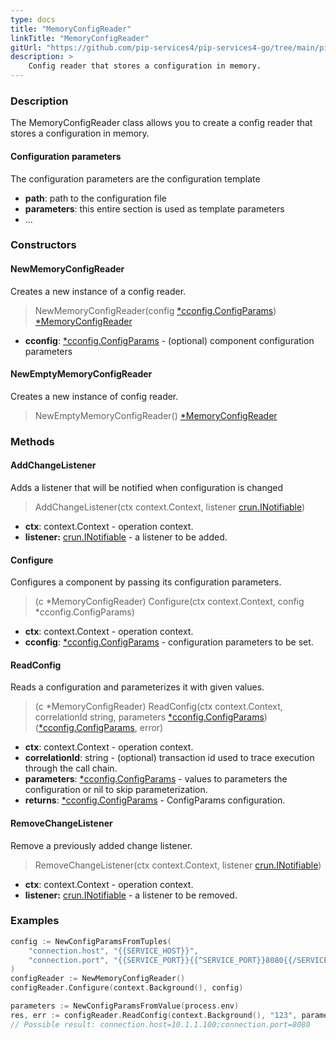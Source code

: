 ```yaml
---
type: docs
title: "MemoryConfigReader"
linkTitle: "MemoryConfigReader"
gitUrl: "https://github.com/pip-services4/pip-services4-go/tree/main/pip-services4-config-go"
description: >
    Config reader that stores a configuration in memory.
---
```


### Description

The MemoryConfigReader class allows you to create a config reader that stores a configuration in memory.

#### Configuration parameters
The configuration parameters are the configuration template

- **path**: path to the configuration file
- **parameters**: this entire section is used as template parameters
- ...


### Constructors

#### NewMemoryConfigReader
Creates a new instance of a config reader.

> NewMemoryConfigReader(config [*cconfig.ConfigParams](../../../components/config/config_params)) [*MemoryConfigReader]()

- **cconfig**: [*cconfig.ConfigParams](../../../components/config/config_params) - (optional) component configuration parameters

#### NewEmptyMemoryConfigReader
Creates a new instance of config reader.

> NewEmptyMemoryConfigReader() [*MemoryConfigReader]()

### Methods

#### AddChangeListener
Adds a listener that will be notified when configuration is changed

> AddChangeListener(ctx context.Context, listener [crun.INotifiable](../../../components/exec/inotifiable))

- **ctx**: context.Context - operation context.
- **listener:** [crun.INotifiable](../../../components/exec/inotifiable) - a listener to be added.


#### Configure
Configures a component by passing its configuration parameters.

> (c *MemoryConfigReader) Configure(ctx context.Context, config *cconfig.ConfigParams)

- **ctx**: context.Context - operation context.
- **cconfig**: [*cconfig.ConfigParams](../../../components/config/config_params) - configuration parameters to be set.


#### ReadConfig
Reads a configuration and parameterizes it with given values.

> (c *MemoryConfigReader) ReadConfig(ctx context.Context, correlationId string, parameters [*cconfig.ConfigParams](../../../components/config/config_params)) ([*cconfig.ConfigParams](../../../components/config/config_params), error)

- **ctx**: context.Context - operation context.
- **correlationId**: string - (optional) transaction id used to trace execution through the call chain.
- **parameters**: [*cconfig.ConfigParams](../../../components/config/config_params) - values to parameters the configuration or nil to skip parameterization.
- **returns**: [*cconfig.ConfigParams](../../../components/config/config_params) - ConfigParams configuration.


#### RemoveChangeListener
Remove a previously added change listener.

> RemoveChangeListener(ctx context.Context, listener [crun.INotifiable](../../../components/exec/inotifiable))

- **ctx**: context.Context - operation context.
- **listener:** [crun.INotifiable](../../../components/exec/inotifiable) - a listener to be removed.

### Examples

```go
config := NewConfigParamsFromTuples(
	"connection.host", "{{SERVICE_HOST}}",
	"connection.port", "{{SERVICE_PORT}}{{^SERVICE_PORT}}8080{{/SERVICE_PORT}}",
)
configReader := NewMemoryConfigReader()
configReader.Configure(context.Background(), config)

parameters := NewConfigParamsFromValue(process.env)
res, err := configReader.ReadConfig(context.Background(), "123", parameters) 
// Possible result: connection.host=10.1.1.100;connection.port=8080
```


